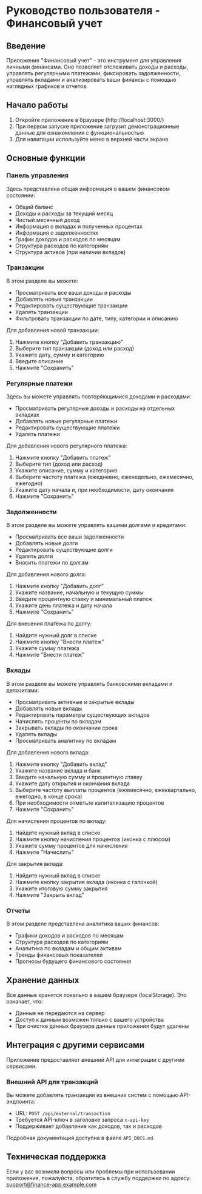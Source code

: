 # Руководство пользователя - Финансовый учет

## Введение

Приложение "Финансовый учет" - это инструмент для управления личными финансами. Оно позволяет отслеживать доходы и расходы, управлять регулярными платежами, фиксировать задолженности, управлять вкладами и анализировать ваши финансы с помощью наглядных графиков и отчетов.

## Начало работы

1. Откройте приложение в браузере (http://localhost:3000/)
2. При первом запуске приложение загрузит демонстрационные данные для ознакомления с функциональностью
3. Для навигации используйте меню в верхней части экрана

## Основные функции

### Панель управления

Здесь представлена общая информация о вашем финансовом состоянии:

- Общий баланс
- Доходы и расходы за текущий месяц
- Чистый месячный доход
- Информация о вкладах и полученных процентах
- Информация о задолженностях
- График доходов и расходов по месяцам
- Структура расходов по категориям
- Структура активов (при наличии вкладов)

### Транзакции

В этом разделе вы можете:

- Просматривать все ваши доходы и расходы
- Добавлять новые транзакции
- Редактировать существующие транзакции
- Удалять транзакции
- Фильтровать транзакции по дате, типу, категории и описанию

Для добавления новой транзакции:

1. Нажмите кнопку "Добавить транзакцию"
2. Выберите тип транзакции (доход или расход)
3. Укажите дату, сумму и категорию
4. Введите описание
5. Нажмите "Сохранить"

### Регулярные платежи

Здесь вы можете управлять повторяющимися доходами и расходами:

- Просматривать регулярные доходы и расходы на отдельных вкладках
- Добавлять новые регулярные платежи
- Редактировать существующие платежи
- Удалять платежи

Для добавления нового регулярного платежа:

1. Нажмите кнопку "Добавить платеж"
2. Выберите тип (доход или расход)
3. Укажите описание, сумму и категорию
4. Выберите частоту платежа (ежедневно, еженедельно, ежемесячно, ежегодно)
5. Укажите дату начала и, при необходимости, дату окончания
6. Нажмите "Сохранить"

### Задолженности

В этом разделе вы можете управлять вашими долгами и кредитами:

- Просматривать все ваши задолженности
- Добавлять новые долги
- Редактировать существующие долги
- Удалять долги
- Вносить платежи по долгам

Для добавления нового долга:

1. Нажмите кнопку "Добавить долг"
2. Укажите название, начальную и текущую суммы
3. Введите процентную ставку и минимальный платеж
4. Укажите день платежа и дату начала
5. Нажмите "Сохранить"

Для внесения платежа по долгу:

1. Найдите нужный долг в списке
2. Нажмите кнопку "Внести платеж"
3. Укажите сумму платежа
4. Нажмите "Внести платеж"

### Вклады

В этом разделе вы можете управлять банковскими вкладами и депозитами:

- Просматривать активные и закрытые вклады
- Добавлять новые вклады
- Редактировать параметры существующих вкладов
- Начислять проценты по вкладам
- Закрывать вклады по окончании срока
- Удалять вклады
- Просматривать аналитику по вкладам

Для добавления нового вклада:

1. Нажмите кнопку "Добавить вклад"
2. Укажите название вклада и банк
3. Введите начальную сумму и процентную ставку
4. Укажите дату открытия и окончания вклада
5. Выберите частоту выплаты процентов (ежемесячно, ежеквартально, ежегодно, в конце срока)
6. При необходимости отметьте капитализацию процентов
7. Нажмите "Сохранить"

Для начисления процентов по вкладу:

1. Найдите нужный вклад в списке
2. Нажмите кнопку начисления процентов (иконка с плюсом)
3. Укажите сумму процентов для начисления
4. Нажмите "Начислить"

Для закрытия вклада:

1. Найдите нужный вклад в списке
2. Нажмите кнопку закрытия вклада (иконка с галочкой)
3. Укажите итоговую сумму закрытия
4. Нажмите "Закрыть вклад"

### Отчеты

В этом разделе представлена аналитика ваших финансов:

- Графики доходов и расходов по месяцам
- Структура расходов по категориям
- Аналитика по вкладам и общим активам
- Тренды финансовых показателей
- Прогнозы будущего финансового состояния

## Хранение данных

Все данные хранятся локально в вашем браузере (localStorage). Это означает, что:

- Данные не передаются на сервер
- Доступ к данным возможен только с вашего устройства
- При очистке данных браузера данные приложения будут удалены

## Интеграция с другими сервисами

Приложение предоставляет внешний API для интеграции с другими сервисами.

### Внешний API для транзакций

Вы можете добавлять транзакции из внешних систем с помощью API-эндпоинта:
- URL: `POST /api/external/transaction`
- Требуется API-ключ в заголовке запроса `x-api-key`
- Поддерживает добавление как доходов, так и расходов

Подробная документация доступна в файле `API_DOCS.md`.

## Техническая поддержка

Если у вас возникли вопросы или проблемы при использовании приложения, пожалуйста, обратитесь в службу поддержки по адресу: support@finance-app.example.com
